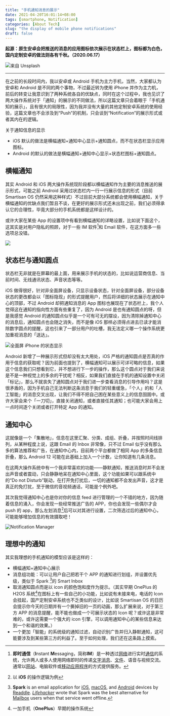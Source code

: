 ```yaml
---
title: "手机通知消息的展示"
date: 2021-04-20T16:01:14+08:00
tags: [smartphone, Notification]
categories: [About Tech]
slug: "the display of mobile phone notifications"
draft: false
---
```


**起源：原生安卓会把推送的消息的应用图标依次展示在状态栏上，图标都为白色，国内定制安卓的做法则各有千秋。（2020.06.17）**

![](https://dawnblog-1300625500.cos.ap-guangzhou.myqcloud.com/images/20210426171842.jpeg "来自 Unsplash")

---

在之前的长段时间内，我以安卓或 Android 手机为主力手机，当然，大家都认为安卓和 Android 是不同的两个事物，不过最近转为使用 iPhone 并作为主力机，前后的转变让我意识到了两种系统各自的优缺点，同时在这个过程中，我也见识了两大操作系统对于「通知」的展示的不同做法，所以这篇文章只会着眼于「手机通知的展示」，且有很大的局限性，因为我并没有大量的其他定制安卓系统的使用经验，这篇文章也不会涉及到“Push”的机制，只会谈到“Notification”的展示形式或者其内在的逻辑。

关于通知信息的显示

- iOS 默认的做法是横幅通知+通知中心显示+通知圆点，而不在状态栏显示应用图标。
- Android 的默认的做法是横幅通知+通知中心显示+状态栏图标+通知圆点。

## 横幅通知

其实 Android 和 iOS 两大操作系统现阶段都以横幅通知作为主要的消息推送的展示形式，可能之前 Android 采用过状态栏内一行一行展示信息的形式（目前 Smartisan OS 仍然采用这种样式）不过目前大部分系统都会使用横幅通知，关于横幅通知的优缺点我们暂且不谈，在更好的展示形式还未出现之前，我们必须得承认它的合理性，毕竟大部分的手机系统都是这样设计的。

或许大家在某些 App 的设置项中有看到横幅通知的详略设置，比如说下面这个，这其实是对用户隐私的照顾，对于一些 IM 软件[^1]和 Email 软件，在这方面多一些选项总没错。

![](https://dawnblog-1300625500.cos.ap-guangzhou.myqcloud.com/images/20210426153948.jpg)

## 状态栏与通知圆点

状态栏无非就是在屏幕的最上面，用来展示手机的状态的，比如说运营商信息、当前时间、无线通讯状态、声音状态等等。

iOS 做得很好，针对非全面屏设备，只显示设备状态，针对全面屏设备，部分设备状态的更改都会以「图标隐现」的形式提醒用户，然后将详细的状态展示在通知中心的顶部，不过 Android 却把通知消息的 App 图标也展现在了状态栏上，我个人觉得这在通知的指向性方面有些重复了，因为 Android 是也有通知圆点的呀，但是我感觉 Android 的通知圆点似乎是一个可有可无的摆设，因为清除掉通知中心的消息后，通知圆点也会随之消失，而不是像 iOS 那样必须得点进去已读才能消除数字圆点的提醒，这也引来了一部分用户的吐槽，我无法定义哪一个操作系统更加重视消息的「送达」。

![](https://dawnblog-1300625500.cos.ap-guangzhou.myqcloud.com/images/20210426164458.jpg "全面屏 iPhone 的状态显示")

Android 新增了一种展示形式但却没有太大用处，iOS 严格的通知圆点是否真的作用于信息的获取呢？因为前面也提到了，横幅通知可以展示可详可略的信息，如果这个信息我们只想看到它，并不想进行下一步的操作，那么这个圆点对于我们来说是不是一种视觉上的多余的干扰呢？相反，如果我们直接在手机的通知设置中关闭「标记」，那么不就丧失了通知圆点对于我们进一步查看消息的引导作用吗？这是很矛盾的，因为手机自己无法判断这条消息于我们的轻重缓急，「个人」的和「人工智能」的消息交叉出现，让我们不得不把自己困在某些意义上的信息囹圄中。或许大家会来个「一刀切」，直接关闭通知，或者直接任其通知；也可能大家会用上一点时间逐个关闭或者打开特定 App 的通知。

## 通知中心

这就像是一个「集散地」，信息在这里汇聚、分类、成组、折叠，并按照时间线排列，从某种程度上说，这跟 Email 的 Inbox 非常像，只不过 Email 似乎没有那么多的算法推荐和广告，在通知中心内，目前两个平台都做了相同 App 的多条信息折叠，那么 Android 12 可能在此基础上加入一个计数，让你知道有几条消息。

在这两大操作系统中有一个我非常喜欢的功能——静默通知，推送消息时并不会发出声音或者震动，只会静静地呆在通知中心里面，这个功能如果可以跟系统中的“Do not Disturb”联动，在打开免打扰后，一切的通知都不会发出声音，这才是真正的免打扰，至于微信的音视频通话，可能是个例外吧。

其次我觉得通知中心也是你对你的信息 feed 进行管理的一个不错的地方，因为随着信息的涌入，你会发现一些经常推送广告的 APP，你也会发现一些偶尔才会 push 的 app，那么左划消息[^2]后可以对其进行设置，二次筛选过后的通知中心，可能能够增加信息的有效摄取吧！

![](https://dawnblog-1300625500.cos.ap-guangzhou.myqcloud.com/images/20210426175429.PNG "Notification Manager")

## 理想中的通知

其实我理想的手机通知的模型应该是这样的：

- 横幅通知+通知中心展示
- 消息组功能：可以让用户自己把若干个 APP 的通知进行划组，并设置优先级，类似于 Spark [^3]的 Smart Inbox
- 取消通知圆点而是以 icon 的颜色饱和度作为提示。（其实早期 OnePlus 的 H2OS 系统[^4]在图标上有一些自己的小功能，比如说有未接来电，电话的 Icon 会挂起，国产定制安卓系统也不乏类似的设计，比如说 Smartisan OS 的日历会提示你今天的日期并有一个撕掉旧的一页的动画，那么扩展来说，对于第三方 APP 的消息提醒，能不能也做成一个可展示状态的 Icon 呢？或许这是非常难的，或许这需要一个强大的 icon 引擎，可以调用通知中心的某些信息来达到一个和谐的效果。）
- 一个更加「智能」的系统级的通知过滤，自动识别广告并归入静默通知，这可能要涉及到某些第三方的利益了。至于如何处理，我们还在这条路上摸索。



[^1]:**即时通信**（**I**nstant **M**essaging，简称**IM**）是一种透过[网络](https://zh.wikipedia.org/wiki/互联网)进行实时[通信](https://zh.wikipedia.org/wiki/通訊)的系统，允许两人或多人使用网络即时的传递[文字](https://zh.wikipedia.org/wiki/文字)[消息](https://zh.wikipedia.org/wiki/訊息)、[文件](https://zh.wikipedia.org/wiki/檔案)、语音与视频交流。通常以[网站](https://zh.wikipedia.org/wiki/網站)、电脑软件或[移动应用程序](https://zh.wikipedia.org/wiki/流動應用程式)的方式提供服务。
[^2]:以  **iOS** 的操作逻辑为例
[^3]: **Spark** is an email application for [iOS](https://en.wikipedia.org/wiki/IOS), [macOS](https://en.wikipedia.org/wiki/MacOS), and [Android](https://en.wikipedia.org/wiki/Android_(operating_system)) devices by [Readdle](https://en.wikipedia.org/wiki/Readdle). *[Lifehacker](https://en.wikipedia.org/wiki/Lifehacker)* wrote that Spark was the best alternative for [Mailbox](https://en.wikipedia.org/wiki/Mailbox_(application)) users when that service went offline.
[^4]: 一加手机（**OnePlus**）早期的操作系统

